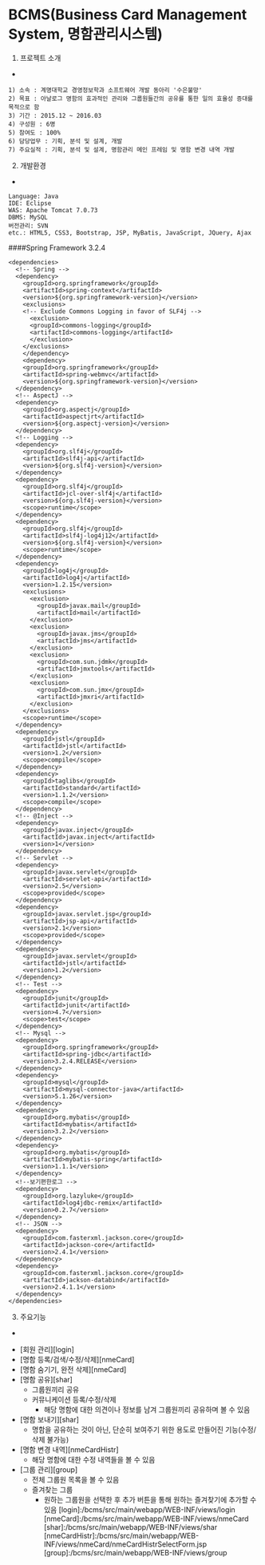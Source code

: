 BCMS(Business Card Management System, 명함관리시스템)
=

1. 프로젝트 소개
-

```
1) 소속 : 계명대학교 경영정보학과 소프트웨어 개발 동아리 '수은불망'
2) 목표 : 아날로그 명함의 효과적인 관리와 그룹원들간의 공유를 통한 일의 효율성 증대를 목적으로 함
3) 기간 : 2015.12 ~ 2016.03
4) 구성원 : 6명
5) 참여도 : 100%
6) 담당업무 : 기획, 분석 및 설계, 개발
7) 주요실적 : 기획, 분석 및 설계, 명함관리 메인 프레임 및 명함 변경 내역 개발
```

2. 개발환경
-

```
Language: Java
IDE: Eclipse
WAS: Apache Tomcat 7.0.73
DBMS: MySQL
버전관리: SVN
etc.: HTML5, CSS3, Bootstrap, JSP, MyBatis, JavaScript, JQuery, Ajax
```
####Spring Framework 3.2.4
```
<dependencies>
  <!-- Spring -->
  <dependency>
    <groupId>org.springframework</groupId>
    <artifactId>spring-context</artifactId>
    <version>${org.springframework-version}</version>
    <exclusions>
    <!-- Exclude Commons Logging in favor of SLF4j -->
      <exclusion>
      <groupId>commons-logging</groupId>
      <artifactId>commons-logging</artifactId>
      </exclusion>
    </exclusions>
	</dependency>
	<dependency>
    <groupId>org.springframework</groupId>
    <artifactId>spring-webmvc</artifactId>
    <version>${org.springframework-version}</version>
  </dependency>				
  <!-- AspectJ -->
  <dependency>
    <groupId>org.aspectj</groupId>
    <artifactId>aspectjrt</artifactId>
    <version>${org.aspectj-version}</version>
  </dependency>			
  <!-- Logging -->
  <dependency>
    <groupId>org.slf4j</groupId>
    <artifactId>slf4j-api</artifactId>
    <version>${org.slf4j-version}</version>
  </dependency>
  <dependency>
    <groupId>org.slf4j</groupId>
    <artifactId>jcl-over-slf4j</artifactId>
    <version>${org.slf4j-version}</version>
    <scope>runtime</scope>
  </dependency>
  <dependency>
    <groupId>org.slf4j</groupId>
    <artifactId>slf4j-log4j12</artifactId>
    <version>${org.slf4j-version}</version>
    <scope>runtime</scope>
  </dependency>
  <dependency>
    <groupId>log4j</groupId>
    <artifactId>log4j</artifactId>
    <version>1.2.15</version>
    <exclusions>
      <exclusion>
        <groupId>javax.mail</groupId>
        <artifactId>mail</artifactId>
      </exclusion>
      <exclusion>
        <groupId>javax.jms</groupId>
        <artifactId>jms</artifactId>
      </exclusion>
      <exclusion>
        <groupId>com.sun.jdmk</groupId>
        <artifactId>jmxtools</artifactId>
      </exclusion>
      <exclusion>
        <groupId>com.sun.jmx</groupId>
        <artifactId>jmxri</artifactId>
      </exclusion>
    </exclusions>
    <scope>runtime</scope>
  </dependency>		
  <dependency>
    <groupId>jstl</groupId>
    <artifactId>jstl</artifactId>
    <version>1.2</version>
    <scope>compile</scope>
  </dependency>
  <dependency>
    <groupId>taglibs</groupId>
    <artifactId>standard</artifactId>
    <version>1.1.2</version>
    <scope>compile</scope>
  </dependency>
  <!-- @Inject -->
  <dependency>
    <groupId>javax.inject</groupId>
    <artifactId>javax.inject</artifactId>
    <version>1</version>
  </dependency>				
  <!-- Servlet -->
  <dependency>
    <groupId>javax.servlet</groupId>
    <artifactId>servlet-api</artifactId>
    <version>2.5</version>
    <scope>provided</scope>
  </dependency>
  <dependency>
    <groupId>javax.servlet.jsp</groupId>
    <artifactId>jsp-api</artifactId>
    <version>2.1</version>
    <scope>provided</scope>
  </dependency>
  <dependency>
    <groupId>javax.servlet</groupId>
    <artifactId>jstl</artifactId>
    <version>1.2</version>
  </dependency>	
  <!-- Test -->
  <dependency>
    <groupId>junit</groupId>
    <artifactId>junit</artifactId>
    <version>4.7</version>
    <scope>test</scope>
  </dependency>		
  <!-- Mysql -->
  <dependency>
    <groupId>org.springframework</groupId>
    <artifactId>spring-jdbc</artifactId>
    <version>3.2.4.RELEASE</version>
  </dependency>         
  <dependency>
    <groupId>mysql</groupId>
    <artifactId>mysql-connector-java</artifactId>
    <version>5.1.26</version>
  </dependency>    
  <dependency>
    <groupId>org.mybatis</groupId>
    <artifactId>mybatis</artifactId>
    <version>3.2.2</version>
  </dependency>	         
  <dependency>
    <groupId>org.mybatis</groupId>
    <artifactId>mybatis-spring</artifactId>
    <version>1.1.1</version>
  </dependency>		
  <!--보기편한로그 -->
  <dependency>
    <groupId>org.lazyluke</groupId>
    <artifactId>log4jdbc-remix</artifactId>
    <version>0.2.7</version>
  </dependency>
  <!-- JSON -->
  <dependency> 
    <groupId>com.fasterxml.jackson.core</groupId> 
    <artifactId>jackson-core</artifactId> 
    <version>2.4.1</version>
  </dependency> 
  <dependency> 
    <groupId>com.fasterxml.jackson.core</groupId> 
    <artifactId>jackson-databind</artifactId> 
    <version>2.4.1.1</version>
  </dependency>
</dependencies>
```
3. 주요기능
-
* [회원 관리][login]
* [명함 등록/검색/수정/삭제][nmeCard]
* [명함 숨기기, 완전 삭제][nmeCard]
* [명함 공유][shar]
	* 그룹원끼리 공유
	* 커뮤니케이션 등록/수정/삭제
		* 해당 명함에 대한 의견이나 정보를 남겨 그룹원끼리 공유하며 볼 수 있음
* [명함 보내기][shar]
	* 명함을 공유하는 것이 아닌, 단순히 보여주기 위한 용도로 만들어진 기능(수정/삭제 불가능)
* [명함 변경 내역][nmeCardHistr]
	* 해당 명함에 대한 수정 내역들을 볼 수 있음
* [그룹 관리][group]
	* 전체 그룹원 목록을 볼 수 있음
	* 즐겨찾는 그룹
		* 원하는 그룹원을 선택한 후 추가 버튼을 통해 원하는 즐겨찾기에 추가할 수 있음
[login]:/bcms/src/main/webapp/WEB-INF/views/login
[nmeCard]:/bcms/src/main/webapp/WEB-INF/views/nmeCard
[shar]:/bcms/src/main/webapp/WEB-INF/views/shar
[nmeCardHistr]:/bcms/src/main/webapp/WEB-INF/views/nmeCard/nmeCardHistrSelectForm.jsp
[group]:/bcms/src/main/webapp/WEB-INF/views/group
